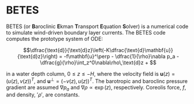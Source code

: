 # BETES

BETES (or **B**aroclinic **E**kman **T**ransport **E**quation **S**olver) is a numerical code to simulate wind-driven boundary layer currents. The BETES code computes the prototype system of ODE:
```math
\dfrac{\text{d}}{\text{d}z}\left(-K\dfrac{\text{d}\mathbf{u}}{\text{d}z}\right) = -f\mathbf{u}^\perp - \dfrac{1}{\rho}\nabla p_a - \dfrac{g}{\rho}\int_z^0\nabla\rho\,\text{d}z + 
```
in a water depth column, $`0\leq z\leq-H`$, where the velocity field is $`\mathbf{u}(z) = (u(z), v(z))^T`$, and $`\mathbf{u}^\perp = (-v(z), u(z))^T`$. The barotropic and baroclinc pressure gradient are assumed $`\nabla p_a`$ and $`\nabla\rho \propto \exp(z)`$, respectively. Coreolis force, $`f`$, and density, $'\rho'$, are constants.    
